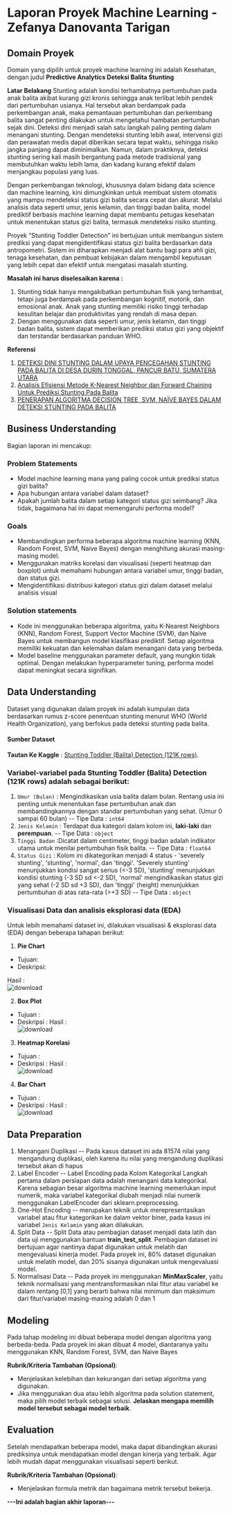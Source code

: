 # Laporan Proyek Machine Learning - Zefanya Danovanta Tarigan

## Domain Proyek
Domain yang dipilih untuk proyek machine learning ini adalah Kesehatan, dengan judul **Predictive Analytics Deteksi Balita Stunting**

**Latar Belakang**
Stunting adalah kondisi terhambatnya pertumbuhan pada anak balita akibat kurang gizi kronis sehingga anak terlibat lebih pendek dari pertumbuhan usianya. Hal tersebut akan berdampak pada perkembangan anak, maka pemantauan pertumbuhan dan perkembang balita sangat penting dilakukan untuk mengetahui hambatan pertumbuhan sejak dini. Deteksi dini menjadi salah satu langkah paling penting dalam menangani stunting. Dengan mendeteksi stunting lebih awal, intervensi gizi dan perawatan medis dapat diberikan secara tepat waktu, sehingga risiko jangka panjang dapat diminimalkan. Namun, dalam praktiknya, deteksi stunting sering kali masih bergantung pada metode tradisional yang membutuhkan waktu lebih lama, dan kadang kurang efektif dalam menjangkau populasi yang luas.

Dengan perkembangan teknologi, khususnya dalam bidang data science dan machine learning, kini dimungkinkan untuk membuat sistem otomatis yang mampu mendeteksi status gizi balita secara cepat dan akurat. Melalui analisis data seperti umur, jenis kelamin, dan tinggi badan balita, model prediktif berbasis machine learning dapat membantu petugas kesehatan untuk menentukan status gizi balita, termasuk mendeteksi risiko stunting.

Proyek “Stunting Toddler Detection” ini bertujuan untuk membangun sistem prediksi yang dapat mengidentifikasi status gizi balita berdasarkan data antropometri. Sistem ini diharapkan menjadi alat bantu bagi para ahli gizi, tenaga kesehatan, dan pembuat kebijakan dalam mengambil keputusan yang lebih cepat dan efektif untuk mengatasi masalah stunting.

**Masalah ini harus diselesaikan karena :**
1. Stunting tidak hanya mengakibatkan pertumbuhan fisik yang terhambat, tetapi juga berdampak pada perkembangan kognitif, motorik, dan emosional anak. Anak yang stunting memiliki risiko tinggi terhadap kesulitan belajar dan produktivitas yang rendah di masa depan.
2.  Dengan menggunakan data seperti umur, jenis kelamin, dan tinggi badan balita, sistem dapat memberikan prediksi status gizi yang objektif dan terstandar berdasarkan panduan WHO.

**Referensi**
1. [DETEKSI DINI STUNTING DALAM UPAYA PENCEGAHAN STUNTING PADA BALITA DI DESA DURIN TONGGAL, PANCUR BATU, SUMATERA UTARA](https://e-journal.sari-mutiara.ac.id/index.php/JAM/article/view/1091)
2. [Analisis Efisiensi Metode K-Nearest Neighbor dan Forward Chaining
Untuk Prediksi Stunting Pada Balita](https://d1wqtxts1xzle7.cloudfront.net/105901463/pdf-libre.pdf?1695532353=&response-content-disposition=inline%3B+filename%3DAnalisis_Efisiensi_Metode_K_Nearest_Neig.pdf&Expires=1736772596&Signature=ASefkL7BZ9gJYRklv-7Tvu6B-aAh6DwGxqM5M1vqvuH5fowokrZg0uo8MdRr4iexuIJIMR~fKi88A-6Oq3Y43dTV37oOvfXJScdZXXHMzYsvjeo3jmNXfrfhjwDbEBK9APLlvvnCsDn2lC5rMzlfG~AvOco-fCn9WvN5jdFJlx~H4nifFTWfVr~zWujKjZNCPozXzrkR0zj7rmhpe06MLewPpDrm5GeSALIkFeEJxW-Uk~AWph67B1z~RzFJylIx12HwTCFJO1yKn5a~M3cHtsU-jkvVuBCcK8gsYwsucZ9v48BdsPhziwvur~HO4-607pID2jT4hUpgIGjNazTRCw__&Key-Pair-Id=APKAJLOHF5GGSLRBV4ZA)
3. [PENERAPAN ALGORITMA DECISION TREE, SVM, NAÏVE BAYES DALAM DETEKSI STUNTING PADA BALITA](https://ejurnal.methodist.ac.id/index.php/methomika/article/view/2774)

## Business Understanding

Bagian laporan ini mencakup:

### Problem Statements
- Model machine learning mana yang paling cocok untuk prediksi status gizi balita?
- Apa hubungan antara variabel dalam dataset?
- Apakah jumlah balita dalam setiap kategori status gizi seimbang? Jika tidak, bagaimana hal ini dapat memengaruhi performa model?

### Goals
- Membandingkan performa beberapa algoritma machine learning (KNN, Random Forest, SVM, Naive Bayes) dengan menghitung akurasi masing-masing model.
- Menggunakan matriks korelasi dan visualisasi (seperti heatmap dan boxplot) untuk memahami hubungan antara variabel umur, tinggi badan, dan status gizi.
- Mengidentifikasi distribusi kategori status gizi dalam dataset melalui analisis visual

### Solution statements
- Kode ini menggunakan beberapa algoritma, yaitu K-Nearest Neighbors (KNN), Random Forest, Support Vector Machine (SVM), dan Naive Bayes untuk membangun model klasifikasi prediktif. Setiap algoritma memiliki kekuatan dan kelemahan dalam menangani data yang berbeda.
- Model baseline menggunakan parameter default, yang mungkin tidak optimal. Dengan melakukan hyperparameter tuning, performa model dapat meningkat secara signifikan.

## Data Understanding
Dataset yang digunakan dalam proyek ini adalah kumpulan data berdasarkan rumus z-score penentuan stunting menurut WHO (World Health Organization), yang berfokus pada deteksi stunting pada balita. 

#### Sumber Dataset
**Tautan Ke Kaggle** : [Stunting Toddler (Balita) Detection (121K rows)](https://www.kaggle.com/datasets/rendiputra/stunting-balita-detection-121k-rows/data).

### Variabel-variabel pada Stunting Toddler (Balita) Detection (121K rows) adalah sebagai berikut:
1. `Umur (Bulan)` : Mengindikasikan usia balita dalam bulan. Rentang usia ini penting untuk menentukan fase pertumbuhan anak dan membandingkannya dengan standar pertumbuhan yang sehat. (Umur 0 sampai 60 bulan)
-- Tipe Data : `int64`
2. `Jenis Kelamin` : Terdapat dua kategori dalam kolom ini, **laki-laki** dan **perempuan**.
 -- Tipe Data : `object`
3. `Tinggi Badan` :Dicatat dalam centimeter, tinggi badan adalah indikator utama untuk menilai pertumbuhan fisik balita.
-- Tipe Data : `float64`
4. `Status Gizi` : Kolom ini dikategorikan menjadi 4 status - 'severely stunting', 'stunting', 'normal', dan 'tinggi'. 'Severely stunting' menunjukkan kondisi sangat serius (<-3 SD), 'stunting' menunjukkan kondisi stunting (-3 SD sd <-2 SD), 'normal' mengindikasikan status gizi yang sehat (-2 SD sd +3 SD), dan 'tinggi' (height) menunjukkan pertumbuhan di atas rata-rata (>+3 SD)
-- Tipe Data : `object`

### Visualisasi Data dan analisis eksplorasi data (EDA)
Untuk lebih memahami dataset ini, dilakukan visualisasi & eksplorasi data (EDA) dengan beberapa tahapan berikut:
1. **Pie Chart** 
- Tujuan: 
- Deskripsi: 

Hasil : <br>
![download](https://github.com/danovantaa/Predictive-Analytics-/blob/7ec4e87d73b92880d01a5cbb1ed29ca9e1e7f76a/Screenshot%202025-01-13%20at%2019.50.31.png)

2. **Box Plot**
- Tujuan :
- Deskripsi :
Hasil : <br>
![download]()

3. **Heatmap Korelasi**
- Tujuan :
- Deskripsi :
Hasil : <br>
![download]()

4. **Bar Chart**
- Tujuan :
- Deskripsi :
Hasil : <br>
![download]()


## Data Preparation
1. Menangani Duplikasi
--  Pada kasus dataset ini ada 81574 nilai yang mengandung duplikasi, oleh karena itu nilai yang mengandung duplikasi tersebut akan di hapus 
2. Label Encoder
-- Label Encoding pada Kolom Kategorikal Langkah pertama dalam persiapan data adalah menangani data kategorikal. Karena sebagian besar algoritma machine learning memerlukan input numerik, maka variabel kategorikal diubah menjadi nilai numerik menggunakan LabelEncoder dari sklearn.preprocessing.
3. One-Hot Encoding
-- merupakan teknik untuk merepresentasikan variabel atau fitur kategorikan ke dalam vektor biner, pada kasus ini variabel `Jenis Kelamin` yang akan dilakukan.
4.  Split Data
-- Split Data atau pembagian dataset menjadi data latih dan data uji menggunakan bantuan **train_test_split**. Pembagian dataset ini bertujuan agar nantinya dapat digunakan untuk melatih dan mengevaluasi kinerja model. Pada proyek ini, 80% dataset digunakan untuk melatih model, dan 20% sisanya digunakan untuk mengevaluasi model.
5.  Normalisasi Data
-- Pada proyek ini menggunakan **MinMaxScaler**, yaitu teknik normalisasi yang mentransformasikan nilai fitur atau variabel ke dalam rentang [0,1] yang berarti bahwa nilai minimum dan maksimum dari fitur/variabel masing-masing adalah 0 dan 1 


## Modeling
Pada tahap modeling ini dibuat beberapa model dengan algoritma yang berbeda-beda. Pada proyek ini akan dibuat 4 model, diantaranya yaitu menggunakan KNN, Random Forest, SVM, dan Naive Bayes

**Rubrik/Kriteria Tambahan (Opsional)**: 
- Menjelaskan kelebihan dan kekurangan dari setiap algoritma yang digunakan.
- Jika menggunakan dua atau lebih algoritma pada solution statement, maka pilih model terbaik sebagai solusi. **Jelaskan mengapa memilih model tersebut sebagai model terbaik**.

## Evaluation

Setelah mendapatkan beberapa model, maka dapat dibandingkan akurasi prediksinya untuk mendapatkan model dengan kinerja yang terbaik. Agar lebih mudah dapat menggunakan visualisasi seperti berikut.


**Rubrik/Kriteria Tambahan (Opsional)**: 
- Menjelaskan formula metrik dan bagaimana metrik tersebut bekerja.

**---Ini adalah bagian akhir laporan---**
